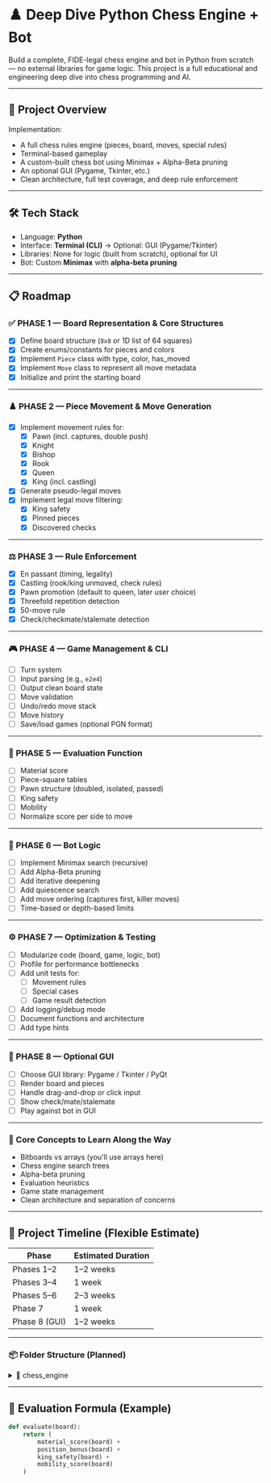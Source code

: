 # ♟️ Deep Dive Python Chess Engine + Bot

Build a complete, FIDE-legal chess engine and bot in Python from scratch — no external libraries for game logic. This project is a full educational and engineering deep dive into chess programming and AI.

---

## 🚀 Project Overview

Implementation:
- A full chess rules engine (pieces, board, moves, special rules)
- Terminal-based gameplay
- A custom-built chess bot using Minimax + Alpha-Beta pruning
- An optional GUI (Pygame, Tkinter, etc.)
- Clean architecture, full test coverage, and deep rule enforcement

---

## 🛠️ Tech Stack

- Language: **Python**
- Interface: **Terminal (CLI)** → Optional: GUI (Pygame/Tkinter)
- Libraries: None for logic (built from scratch), optional for UI
- Bot: Custom **Minimax** with **alpha-beta pruning**

---

## 📋 Roadmap

### ✅ PHASE 1 — Board Representation & Core Structures
- [x] Define board structure (`8x8` or 1D list of 64 squares)
- [x] Create enums/constants for pieces and colors
- [x] Implement `Piece` class with type, color, has_moved
- [x] Implement `Move` class to represent all move metadata
- [x] Initialize and print the starting board

---

### ♟️ PHASE 2 — Piece Movement & Move Generation
- [x] Implement movement rules for:
  - [x] Pawn (incl. captures, double push)
  - [x] Knight
  - [x] Bishop
  - [x] Rook
  - [x] Queen
  - [x] King (incl. castling)
- [x] Generate pseudo-legal moves
- [x] Implement legal move filtering:
  - [x] King safety
  - [x] Pinned pieces
  - [x] Discovered checks

---

### ⚖️ PHASE 3 — Rule Enforcement
- [x] En passant (timing, legality)
- [x] Castling (rook/king unmoved, check rules)
- [x] Pawn promotion (default to queen, later user choice)
- [x] Threefold repetition detection
- [x] 50-move rule
- [x] Check/checkmate/stalemate detection

---

### 🎮 PHASE 4 — Game Management & CLI
- [ ] Turn system
- [ ] Input parsing (e.g., `e2e4`)
- [ ] Output clean board state
- [ ] Move validation
- [ ] Undo/redo move stack
- [ ] Move history
- [ ] Save/load games (optional PGN format)

---

### 🧠 PHASE 5 — Evaluation Function
- [ ] Material score
- [ ] Piece-square tables
- [ ] Pawn structure (doubled, isolated, passed)
- [ ] King safety
- [ ] Mobility
- [ ] Normalize score per side to move

---

### 🤖 PHASE 6 — Bot Logic
- [ ] Implement Minimax search (recursive)
- [ ] Add Alpha-Beta pruning
- [ ] Add iterative deepening
- [ ] Add quiescence search
- [ ] Add move ordering (captures first, killer moves)
- [ ] Time-based or depth-based limits

---

### ⚙️ PHASE 7 — Optimization & Testing
- [ ] Modularize code (board, game, logic, bot)
- [ ] Profile for performance bottlenecks
- [ ] Add unit tests for:
  - [ ] Movement rules
  - [ ] Special cases
  - [ ] Game result detection
- [ ] Add logging/debug mode
- [ ] Document functions and architecture
- [ ] Add type hints

---

### 🎨 PHASE 8 — Optional GUI
- [ ] Choose GUI library: Pygame / Tkinter / PyQt
- [ ] Render board and pieces
- [ ] Handle drag-and-drop or click input
- [ ] Show check/mate/stalemate
- [ ] Play against bot in GUI

---

### 🧠 Core Concepts to Learn Along the Way
- Bitboards vs arrays (you'll use arrays here)
- Chess engine search trees
- Alpha-beta pruning
- Evaluation heuristics
- Game state management
- Clean architecture and separation of concerns

---

## 📅 Project Timeline (Flexible Estimate)

| Phase         | Estimated Duration |
|---------------|--------------------|
| Phases 1–2    | 1–2 weeks          |
| Phases 3–4    | 1 week             |
| Phases 5–6    | 2–3 weeks          |
| Phase 7       | 1 week             |
| Phase 8 (GUI) | 1–2 weeks          |

--- 

### 📦 Folder Structure (Planned)

<details>
  <summary>📁 chess_engine</summary>

  <details>
    <summary>📁 core</summary>
    <ul>
      <li>📄 board.py</li>
      <li>📄 piece.py</li>
      <li>📄 move.py</li>
      <li>📄 game_state.py</li>
    </ul>
  </details>

  <details>
    <summary>📁 engine</summary>
    <ul>
      <li>📄 bot.py</li>
      <li>📄 evaluation.py</li>
      <li>📄 search.py</li>
    </ul>
  </details>

  <details>
    <summary>📁 ui</summary>
    <ul>
      <li>📄 cli.py</li>
      <li>📄 gui.py</li>
    </ul>
  </details>

  <details>
    <summary>📁 tests</summary>
    <ul>
      <li>📄 test_pieces.py</li>
      <li>📄 test_rules.py</li>
      <li>📄 test_bot.py</li>
    </ul>
  </details>

  <ul>
    <li>📄 main.py</li>
    <li>📄 README.md</li>
  </ul>

</details>

---

## 🧮 Evaluation Formula (Example)

```python
def evaluate(board):
    return (
        material_score(board) +
        position_bonus(board) +
        king_safety(board) +
        mobility_score(board)
    )
